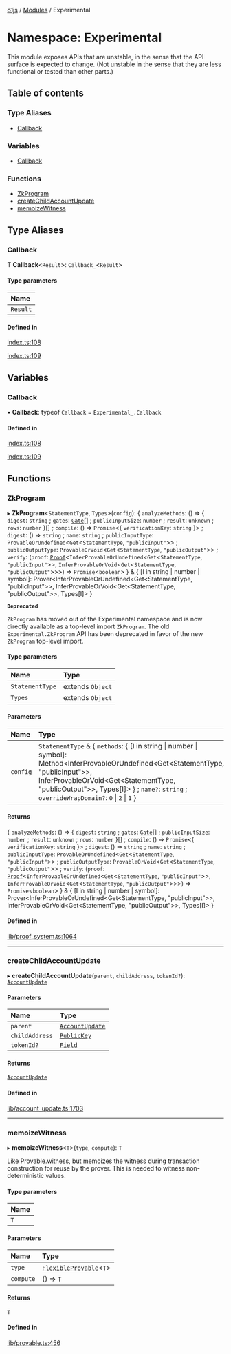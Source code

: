 [o1js](../README.md) / [Modules](../modules.md) / Experimental

# Namespace: Experimental

This module exposes APIs that are unstable, in the sense that the API surface is expected to change.
(Not unstable in the sense that they are less functional or tested than other parts.)

## Table of contents

### Type Aliases

- [Callback](Experimental.md#callback)

### Variables

- [Callback](Experimental.md#callback-1)

### Functions

- [ZkProgram](Experimental.md#zkprogram)
- [createChildAccountUpdate](Experimental.md#createchildaccountupdate)
- [memoizeWitness](Experimental.md#memoizewitness)

## Type Aliases

### Callback

Ƭ **Callback**<`Result`\>: `Callback_`<`Result`\>

#### Type parameters

| Name |
| :------ |
| `Result` |

#### Defined in

[index.ts:108](https://github.com/o1-labs/o1js/blob/56975fc/src/index.ts#L108)

[index.ts:109](https://github.com/o1-labs/o1js/blob/56975fc/src/index.ts#L109)

## Variables

### Callback

• **Callback**: typeof `Callback` = `Experimental_.Callback`

#### Defined in

[index.ts:108](https://github.com/o1-labs/o1js/blob/56975fc/src/index.ts#L108)

[index.ts:109](https://github.com/o1-labs/o1js/blob/56975fc/src/index.ts#L109)

## Functions

### ZkProgram

▸ **ZkProgram**<`StatementType`, `Types`\>(`config`): { `analyzeMethods`: () => { `digest`: `string` ; `gates`: [`Gate`](../modules.md#gate)[] ; `publicInputSize`: `number` ; `result`: `unknown` ; `rows`: `number`  }[] ; `compile`: () => `Promise`<{ `verificationKey`: `string`  }\> ; `digest`: () => `string` ; `name`: `string` ; `publicInputType`: `ProvableOrUndefined`<`Get`<`StatementType`, ``"publicInput"``\>\> ; `publicOutputType`: `ProvableOrVoid`<`Get`<`StatementType`, ``"publicOutput"``\>\> ; `verify`: (`proof`: [`Proof`](../classes/Proof.md)<`InferProvableOrUndefined`<`Get`<`StatementType`, ``"publicInput"``\>\>, `InferProvableOrVoid`<`Get`<`StatementType`, ``"publicOutput"``\>\>\>) => `Promise`<`boolean`\>  } & { [I in string \| number \| symbol]: Prover<InferProvableOrUndefined<Get<StatementType, "publicInput"\>\>, InferProvableOrVoid<Get<StatementType, "publicOutput"\>\>, Types[I]\> }

**`Deprecated`**

`ZkProgram` has moved out of the Experimental namespace and is now directly available as a top-level import `ZkProgram`.
The old `Experimental.ZkProgram` API has been deprecated in favor of the new `ZkProgram` top-level import.

#### Type parameters

| Name | Type |
| :------ | :------ |
| `StatementType` | extends `Object` |
| `Types` | extends `Object` |

#### Parameters

| Name | Type |
| :------ | :------ |
| `config` | `StatementType` & { `methods`: { [I in string \| number \| symbol]: Method<InferProvableOrUndefined<Get<StatementType, "publicInput"\>\>, InferProvableOrVoid<Get<StatementType, "publicOutput"\>\>, Types[I]\> } ; `name?`: `string` ; `overrideWrapDomain?`: ``0`` \| ``2`` \| ``1``  } |

#### Returns

{ `analyzeMethods`: () => { `digest`: `string` ; `gates`: [`Gate`](../modules.md#gate)[] ; `publicInputSize`: `number` ; `result`: `unknown` ; `rows`: `number`  }[] ; `compile`: () => `Promise`<{ `verificationKey`: `string`  }\> ; `digest`: () => `string` ; `name`: `string` ; `publicInputType`: `ProvableOrUndefined`<`Get`<`StatementType`, ``"publicInput"``\>\> ; `publicOutputType`: `ProvableOrVoid`<`Get`<`StatementType`, ``"publicOutput"``\>\> ; `verify`: (`proof`: [`Proof`](../classes/Proof.md)<`InferProvableOrUndefined`<`Get`<`StatementType`, ``"publicInput"``\>\>, `InferProvableOrVoid`<`Get`<`StatementType`, ``"publicOutput"``\>\>\>) => `Promise`<`boolean`\>  } & { [I in string \| number \| symbol]: Prover<InferProvableOrUndefined<Get<StatementType, "publicInput"\>\>, InferProvableOrVoid<Get<StatementType, "publicOutput"\>\>, Types[I]\> }

#### Defined in

[lib/proof_system.ts:1064](https://github.com/o1-labs/o1js/blob/56975fc/src/lib/proof_system.ts#L1064)

___

### createChildAccountUpdate

▸ **createChildAccountUpdate**(`parent`, `childAddress`, `tokenId?`): [`AccountUpdate`](../classes/AccountUpdate.md)

#### Parameters

| Name | Type |
| :------ | :------ |
| `parent` | [`AccountUpdate`](../classes/AccountUpdate.md) |
| `childAddress` | [`PublicKey`](../classes/Types.PublicKey.md) |
| `tokenId?` | [`Field`](../classes/Field.md) |

#### Returns

[`AccountUpdate`](../classes/AccountUpdate.md)

#### Defined in

[lib/account_update.ts:1703](https://github.com/o1-labs/o1js/blob/56975fc/src/lib/account_update.ts#L1703)

___

### memoizeWitness

▸ **memoizeWitness**<`T`\>(`type`, `compute`): `T`

Like Provable.witness, but memoizes the witness during transaction construction
for reuse by the prover. This is needed to witness non-deterministic values.

#### Type parameters

| Name |
| :------ |
| `T` |

#### Parameters

| Name | Type |
| :------ | :------ |
| `type` | [`FlexibleProvable`](../modules.md#flexibleprovable)<`T`\> |
| `compute` | () => `T` |

#### Returns

`T`

#### Defined in

[lib/provable.ts:456](https://github.com/o1-labs/o1js/blob/56975fc/src/lib/provable.ts#L456)
